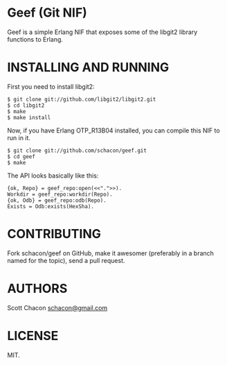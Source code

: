 Geef (Git NIF)
================

Geef is a simple Erlang NIF that exposes some of the libgit2 library functions
to Erlang.

INSTALLING AND RUNNING
========================

First you need to install libgit2:

    $ git clone git://github.com/libgit2/libgit2.git
    $ cd libgit2
    $ make
    $ make install

Now, if you have Erlang OTP_R13B04 installed, you can compile this NIF to run
in it.

    $ git clone git://github.com/schacon/geef.git
    $ cd geef
    $ make

The API looks basically like this:

    {ok, Repo} = geef_repo:open(<<".">>).
    Workdir = geef_repo:workdir(Repo).
    {ok, Odb} = geef_repo:odb(Repo).
    Exists = Odb:exists(HexSha).


CONTRIBUTING
==============

Fork schacon/geef on GitHub, make it awesomer (preferably in a branch named
for the topic), send a pull request.


AUTHORS 
==============

Scott Chacon <schacon@gmail.com>


LICENSE
==============

MIT.

